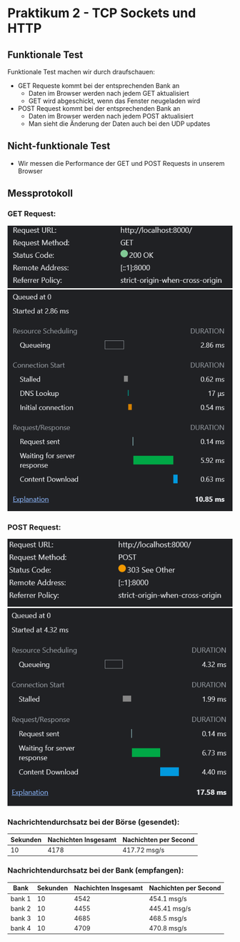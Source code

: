 # Praktikum 2 - TCP Sockets und HTTP 
## **Funktionale Test**
Funktionale Test machen wir durch draufschauen:
- GET Requeste kommt bei der entsprechenden Bank an
   - Daten im Browser werden nach jedem GET aktualisiert
   - GET wird abgeschickt, wenn das Fenster neugeladen wird
- POST Request kommt bei der entsprechenden Bank an 
   - Daten im Browser werden nach jedem POST aktualisiert
   - Man sieht die Änderung der Daten auch bei den UDP updates

## **Nicht-funktionale Test**
- Wir messen die Performance der GET und POST Requests in unserem Browser 

## **Messprotokoll**
### GET Request:
![get](gets.png)
![performance_get1](get_performance1.png)

### POST Request:
![post](posts.png)
![performance_post1](post_performance1.png)

### Nachrichtendurchsatz bei der Börse (gesendet):
| Sekunden | Nachichten Insgesamt | Nachichten per Second |
| -------- |----------------------|-----------------------|
|   10  | 4178                 | 417.72 msg/s          |


### Nachrichtendurchsatz bei der Bank (empfangen):
| Bank   | Sekunden | Nachichten Insgesamt | Nachichten per Second |
|--------| -------- |----------------------|-----------------------|
| bank 1 |   10  | 4542                 | 454.1 msg/s           |
| bank 2 |   10  | 4455                 | 445.41 msg/s          |
| bank 3 |   10  | 4685                 | 468.5 msg/s           |
| bank 4 |   10  | 4709                 | 470.8 msg/s           |
